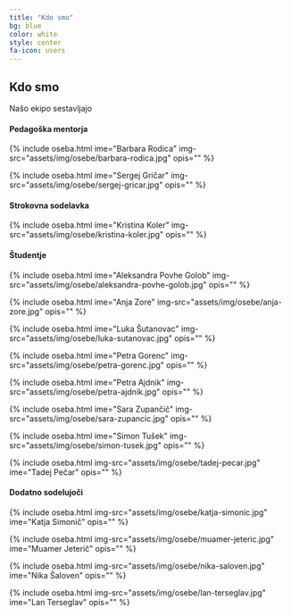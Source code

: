```yaml
---
title: "Kdo smo"
bg: blue
color: white
style: center
fa-icon: users
---
```


## Kdo smo

Našo ekipo sestavljajo

#### Pedagoška mentorja

{%  include oseba.html
    ime="Barbara Rodica"
    img-src="assets/img/osebe/barbara-rodica.jpg"
    opis=""
%}

{%  include oseba.html
    ime="Sergej Gričar"
    img-src="assets/img/osebe/sergej-gricar.jpg"
    opis=""
%}

#### Strokovna sodelavka


{%  include oseba.html
    ime="Kristina Koler"
    img-src="assets/img/osebe/kristina-koler.jpg"
    opis=""
%}

#### Študentje

{%  include oseba.html
    ime="Aleksandra Povhe Golob"
    img-src="assets/img/osebe/aleksandra-povhe-golob.jpg"
    opis=""
%}

{%  include oseba.html
    ime="Anja Zore"
    img-src="assets/img/osebe/anja-zore.jpg"
    opis=""
%}

{%  include oseba.html
    ime="Luka Šutanovac"
    img-src="assets/img/osebe/luka-sutanovac.jpg"
    opis=""
%}

{%  include oseba.html
    ime="Petra Gorenc"
    img-src="assets/img/osebe/petra-gorenc.jpg"
    opis=""
%}

{%  include oseba.html
    ime="Petra Ajdnik"
    img-src="assets/img/osebe/petra-ajdnik.jpg"
    opis=""
%}

{%  include oseba.html
    ime="Sara Zupančič"
    img-src="assets/img/osebe/sara-zupancic.jpg"
    opis=""
%}

{%  include oseba.html
    ime="Simon Tušek"
    img-src="assets/img/osebe/simon-tusek.jpg"
    opis=""
%}

{%  include oseba.html img-src="assets/img/osebe/tadej-pecar.jpg"
    ime="Tadej Pečar"
    opis=""
%}

#### Dodatno sodelujoči

{%  include oseba.html img-src="assets/img/osebe/katja-simonic.jpg"
    ime="Katja Simonič"
    opis=""
%}

{%  include oseba.html img-src="assets/img/osebe/muamer-jeteric.jpg"
    ime="Muamer Jeterič"
    opis=""
%}

{%  include oseba.html img-src="assets/img/osebe/nika-saloven.jpg"
    ime="Nika Šaloven"
    opis=""
%}

{%  include oseba.html img-src="assets/img/osebe/lan-terseglav.jpg"
    ime="Lan Terseglav"
    opis=""
%}
